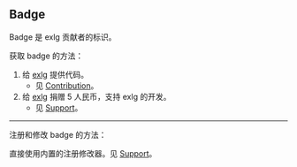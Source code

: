 ## Badge

Badge 是 exlg 贡献者的标识。

获取 badge 的方法：

1. 给 [exlg](https://github.com/extend-luogu/extend-luogu) 提供代码。
   - 见 [Contribution](./contribution.md)。
2. 给 [exlg](https://github.com/extend-luogu/extend-luogu) 捐赠 5 人民币，支持 exlg 的开发。
   - 见 [Support](./support.md)。

---

注册和修改 badge 的方法：

直接使用内置的注册修改器。见 [Support](./component/register-badge.md)。
